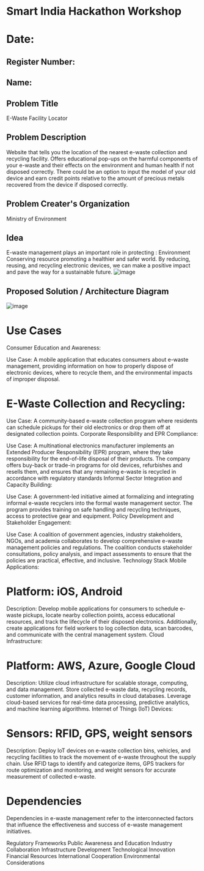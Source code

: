 # Smart India Hackathon Workshop
# Date:
## Register Number:
## Name:
## Problem Title
E-Waste Facility Locator
## Problem Description
Website that tells you the location of the nearest e-waste collection and recycling facility. Offers educational pop-ups on the harmful components of your e-waste and their effects on the environment and human health if not disposed correctly. There could be an option to input the model of your old device and earn credit points relative to the amount of precious metals recovered from the device if disposed correctly.
## Problem Creater's Organization
Ministry of Environment

## Idea
E-waste management plays an important role in protecting :
Environment Conserving resource promoting a healthier and safer world. By reducing, reusing, and recycling electronic devices, we can make a positive impact and pave the way for a sustainable future.
![image](https://github.com/Himavath08/SIHPS/assets/139110631/fc94fca3-dd15-4477-9cbb-197fcd757163)

## Proposed Solution / Architecture Diagram
![image](https://github.com/Himavath08/SIHPS/assets/139110631/71c6a3ef-e594-4378-b2a7-8edb070ab523)


 # Use Cases
Consumer Education and Awareness:

Use Case: A mobile application that educates consumers about e-waste management, providing information on how to properly dispose of electronic devices, where to recycle them, and the environmental impacts of improper disposal.
# E-Waste Collection and Recycling:

Use Case: A community-based e-waste collection program where residents can schedule pickups for their old electronics or drop them off at designated collection points.
Corporate Responsibility and EPR Compliance:

Use Case: A multinational electronics manufacturer implements an Extended Producer Responsibility (EPR) program, where they take responsibility for the end-of-life disposal of their products. The company offers buy-back or trade-in programs for old devices, refurbishes and resells them, and ensures that any remaining e-waste is recycled in accordance with regulatory standards
Informal Sector Integration and Capacity Building:

Use Case: A government-led initiative aimed at formalizing and integrating informal e-waste recyclers into the formal waste management sector. The program provides training on safe handling and recycling techniques, access to protective gear and equipment.
Policy Development and Stakeholder Engagement:

Use Case: A coalition of government agencies, industry stakeholders, NGOs, and academia collaborates to develop comprehensive e-waste management policies and regulations. The coalition conducts stakeholder consultations, policy analysis, and impact assessments to ensure that the policies are practical, effective, and inclusive.
Technology Stack
Mobile Applications:

# Platform: iOS, Android

Description: Develop mobile applications for consumers to schedule e-waste pickups, locate nearby collection points, access educational resources, and track the lifecycle of their disposed electronics. Additionally, create applications for field workers to log collection data, scan barcodes, and communicate with the central management system.
Cloud Infrastructure:

# Platform: AWS, Azure, Google Cloud

Description: Utilize cloud infrastructure for scalable storage, computing, and data management. Store collected e-waste data, recycling records, customer information, and analytics results in cloud databases. Leverage cloud-based services for real-time data processing, predictive analytics, and machine learning algorithms.
Internet of Things (IoT) Devices:

# Sensors: RFID, GPS, weight sensors

Description: Deploy IoT devices on e-waste collection bins, vehicles, and recycling facilities to track the movement of e-waste throughout the supply chain. Use RFID tags to identify and categorize items, GPS trackers for route optimization and monitoring, and weight sensors for accurate measurement of collected e-waste.
# Dependencies

Dependencies in e-waste management refer to the interconnected factors that influence the effectiveness and success of e-waste management initiatives.

Regulatory Frameworks Public Awareness and Education Industry Collaboration Infrastructure Development Technological Innovation Financial Resources International Cooperation Environmental Considerations
